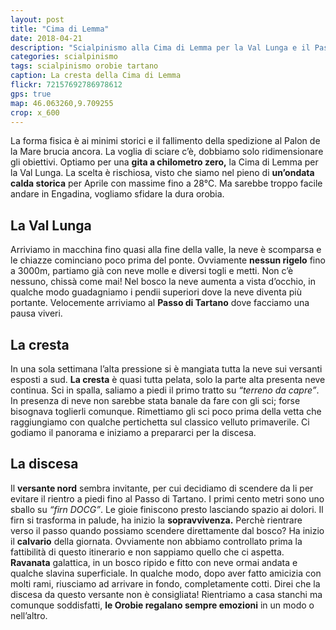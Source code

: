 ```yaml
---
layout: post
title: "Cima di Lemma"
date: 2018-04-21
description: "Scialpinismo alla Cima di Lemma per la Val Lunga e il Passo di Tartano"
categories: scialpinismo
tags: scialpinismo orobie tartano
caption: La cresta della Cima di Lemma
flickr: 72157692786978612
gps: true
map: 46.063260,9.709255
crop: x_600
---
```


La forma fisica è ai minimi storici e il fallimento della spedizione al Palon de la Mare brucia ancora. La voglia di sciare c’è, dobbiamo solo ridimensionare gli obiettivi. Optiamo per una **gita a chilometro zero,** la Cima di Lemma per la Val Lunga. La scelta è rischiosa, visto che siamo nel pieno di **un’ondata calda storica** per Aprile con massime fino a 28°C. Ma sarebbe troppo facile andare in Engadina, vogliamo sfidare la dura orobia.

## La Val Lunga

Arriviamo in macchina fino quasi alla fine della valle, la neve è scomparsa e le chiazze cominciano poco prima del ponte. Ovviamente **nessun rigelo** fino a 3000m, partiamo già con neve molle e diversi togli e metti. Non c’è nessuno, chissà come mai! Nel bosco la neve aumenta a vista d’occhio, in qualche modo guadagniamo i pendii superiori dove la neve diventa più portante. Velocemente arriviamo al **Passo di Tartano** dove facciamo una pausa viveri.

## La cresta

In una sola settimana l’alta pressione si è mangiata tutta la neve sui versanti esposti a sud. **La cresta** è quasi tutta pelata, solo la parte alta presenta neve continua. Sci in spalla, saliamo a piedi il primo tratto su *“terreno da capre”*. In presenza di neve non sarebbe stata banale da fare con gli sci; forse bisognava toglierli comunque. Rimettiamo gli sci poco prima della vetta che raggiungiamo con qualche pertichetta sul classico velluto primaverile. Ci godiamo il panorama e iniziamo a prepararci per la discesa.

## La discesa

Il **versante nord** sembra invitante, per cui decidiamo di scendere da li per evitare il rientro a piedi fino al Passo di Tartano. I primi cento metri sono uno sballo su *“firn DOCG”*. Le gioie finiscono presto lasciando spazio ai dolori. Il firn si trasforma in palude, ha inizio la **sopravvivenza.** Perchè rientrare verso il passo quando possiamo scendere direttamente dal bosco? Ha inizio il **calvario** della giornata. Ovviamente non abbiamo controllato prima la fattibilità di questo itinerario e non sappiamo quello che ci aspetta. **Ravanata** galattica, in un bosco ripido e fitto con neve ormai andata e qualche slavina superficiale. In qualche modo, dopo aver fatto amicizia con molti rami, riusciamo ad arrivare in fondo, completamente cotti. Direi che la discesa da questo versante non è consigliata! Rientriamo a casa stanchi ma comunque soddisfatti, **le Orobie regalano sempre emozioni** in un modo o nell’altro.

